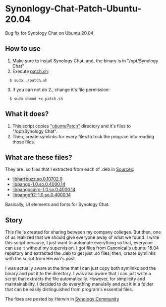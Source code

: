# Synonlogy-Chat-Patch-Ubuntu-20.04
Bug fix for Synology Chat on Ubuntu 20.04
## How to use
1. Make sure to install Synology Chat, and, the binary is in "/opt/Synology Chat"
2. Execute [patch.sh](patch.sh):
```
  $ sudo ./patch.sh
```
3. If you can not do 2., change it's file permission:
```
  $ sudo chmod +x patch.sh
```
## What it does?
1. This script copies ["ubuntuPatch"](ubuntuPatch) directory and it's files to "/opt/Synology Chat".
2. Then, create symlinks for every files to trick the program into reading those files.
## What are these files?
They are .so files that I extracted from each of .deb in [Sources](Sources):
- [libharfbuzz.so.0.10702.0](ubuntuPatch/libharfbuzz.so.0.10702.0)
- [libpango-1.0.so.0.4000.14](ubuntuPatch/libpango-1.0.so.0.4000.14)
- [libpangocairo-1.0.so.0.4000.14](ubuntuPatch/libpangocairo-1.0.so.0.4000.14)
- [libpangoft2-1.0.so.0.4000.14](ubuntuPatch/libpangoft2-1.0.so.0.4000.14)

Basically, UI elements and fonts for Synology Chat.
## Story
  This file is created for sharing between my company colleges. But then, one of us reallized that we should give everyone away of what we found. I write this script because, I just want to automate everything so that, everyone can use it without my supervision. I got [files](Sources) from Canonical's ubuntu 18.04 repsitory and extracted the .deb to get just .so files, then, create symlinks with the script from Herwin's post.

  I was actually aware at the time that I can just copy both symlinks and the binary and put it to the directory. I was also aware that I can just write a script that extracts the file automatically. However, for simplicity and maintainability, I decided to do everything manulally and put it in a folder that can be easily distinguished from program's essential files.

The fixes are posted by Herwin in [Synology Community](https://community.synology.com/enu/forum/1/post/136140)
